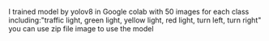 I trained model by yolov8 in Google colab with 50 images for each class including:"traffic light, green light, yellow light, red light, turn left, turn right"
you can use zip file image to use the model 

